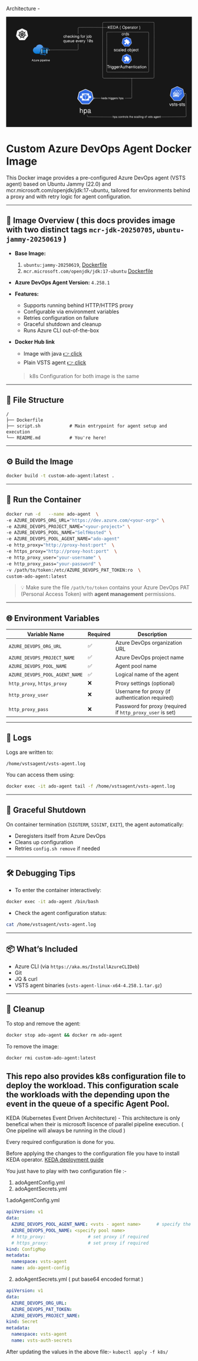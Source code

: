 Architecture - 

![alt text](image.png)

# Custom Azure DevOps Agent Docker Image

This Docker image provides a pre-configured Azure DevOps agent (VSTS agent) based on Ubuntu Jammy (22.0) and mcr.microsoft.com/openjdk/jdk:17-ubuntu, tailored for environments behind a proxy and with retry logic for agent configuration.

---

## 🐳 Image Overview ( this docs provides image with two distinct tags `mcr-jdk-20250705`, `ubuntu-jammy-20250619` )

- **Base Image:** 
    1. `ubuntu:jammy-20250619`, [Dockerfile](./Dockerfile)
    2. `mcr.microsoft.com/openjdk/jdk:17-ubuntu` [Dockerfile](./files/Dockerfile)
- **Azure DevOps Agent Version:** `4.258.1`
- **Features:**
  - Supports running behind HTTP/HTTPS proxy
  - Configurable via environment variables
  - Retries configuration on failure
  - Graceful shutdown and cleanup
  - Runs Azure CLI out-of-the-box

- **Docker Hub link**
    - Image with java [👉 click ](https://hub.docker.com/repository/docker/spidocker4/vstsagent/tags/mcr-jdk-20250705/sha256-c0cbf29d5085a64e14b7b3b5d739f6e8ab06ecd697973d3c2dc2ac196452deeb)
    - Plain VSTS agent  [👉 click ](https://hub.docker.com/repository/docker/spidocker4/vstsagent/tags/ubuntu-jammy-20250619/sha256-949c8b66f7eecba44ec0f64a18493fdb56ebefd4c4d1b107258232d32804aae5)


    > k8s Configuration for both image is the same
---

## 📁 File Structure

```
/
├── Dockerfile
├── script.sh           # Main entrypoint for agent setup and execution
└── README.md           # You're here!
```

---

## ⚙️ Build the Image

```bash
docker build -t custom-ado-agent:latest .
```

---

## 🚀 Run the Container

```bash
docker run -d   --name ado-agent  \ 
-e AZURE_DEVOPS_ORG_URL="https://dev.azure.com/<your-org>" \  
-e AZURE_DEVOPS_PROJECT_NAME="<your-project>" \
-e AZURE_DEVOPS_POOL_NAME="SelfHosted" \
-e AZURE_DEVOPS_POOL_AGENT_NAME="ado-agent" 
-e http_proxy="http://proxy-host:port"  \
-e https_proxy="http://proxy-host:port"  \
-e http_proxy_user="your-username" \
-e http_proxy_pass="your-password" \
-v /path/to/token:/etc/AZURE_DEVOPS_PAT_TOKEN:ro  \
custom-ado-agent:latest
```

> 💡 Make sure the file `/path/to/token` contains your Azure DevOps PAT (Personal Access Token) with **agent management** permissions.

---

## 🌐 Environment Variables

| Variable Name                | Required | Description                                      |
|-----------------------------|----------|--------------------------------------------------|
| `AZURE_DEVOPS_ORG_URL`      | ✅       | Azure DevOps organization URL                    |
| `AZURE_DEVOPS_PROJECT_NAME` | ✅       | Azure DevOps project name                        |
| `AZURE_DEVOPS_POOL_NAME`    | ✅       | Agent pool name                                  |
| `AZURE_DEVOPS_POOL_AGENT_NAME` | ✅    | Logical name of the agent                        |
| `http_proxy`, `https_proxy` | ❌       | Proxy settings (optional)                        |
| `http_proxy_user`           | ❌       | Username for proxy (if authentication required)  |
| `http_proxy_pass`           | ❌       | Password for proxy (required if `http_proxy_user` is set) |

---

## 📄 Logs

Logs are written to:

```
/home/vstsagent/vsts-agent.log
```

You can access them using:

```bash
docker exec -it ado-agent tail -f /home/vstsagent/vsts-agent.log
```

---

## 🔄 Graceful Shutdown

On container termination (`SIGTERM`, `SIGINT`, `EXIT`), the agent automatically:

- Deregisters itself from Azure DevOps
- Cleans up configuration
- Retries `config.sh remove` if needed

---

## 🛠 Debugging Tips

- To enter the container interactively:

```bash
docker exec -it ado-agent /bin/bash
```

- Check the agent configuration status:

```bash
cat /home/vstsagent/vsts-agent.log
```

---

## 📦 What’s Included

- Azure CLI (via `https://aka.ms/InstallAzureCLIDeb`)
- Git
- JQ & curl
- VSTS agent binaries (`vsts-agent-linux-x64-4.258.1.tar.gz`)

---

## 🧼 Cleanup

To stop and remove the agent:

```bash
docker stop ado-agent && docker rm ado-agent
```

To remove the image:

```bash
docker rmi custom-ado-agent:latest
```


## This repo also provides k8s configuration file to deploy the workload. This configuration scale the workloads with the depending upon the event in the queue of a specific Agent Pool.

KEDA (Kubernetes Event Driven Architecture) - This architecture is only benefical when their is microsoft liscence of parallel pipeline execution. ( One pipeline will always be running in the cloud )

Every required configuration is done for you.

Before applying the changes to the configuration file you have to install KEDA operator. [KEDA deployment guide](https://keda.sh/docs/2.17/deploy/)

You just have to play with two configuration file :-
1. adoAgentConfig.yml
2. adoAgentSecrets.yml

1.adoAgentConfig.yml
```yaml
apiVersion: v1
data:
  AZURE_DEVOPS_POOL_AGENT_NAME: <vsts - agent name>      # specify the agent name it will generate a unique name
  AZURE_DEVOPS_POOL_NAME: <specify pool name>
  # http_proxy:                # set proxy if required
  # https_proxy:               # set proxy if required
kind: ConfigMap
metadata:
  namespace: vsts-agent
  name: ado-agent-config

```
2. adoAgentSecrets.yml ( put  base64 encoded format )
``` yaml
apiVersion: v1
data:
  AZURE_DEVOPS_ORG_URL: 
  AZURE_DEVOPS_PAT_TOKEN: 
  AZURE_DEVOPS_PROJECT_NAME: 
kind: Secret
metadata:
  namespace: vsts-agent
  name: vsts-auth-secrets

```

After updating the values in the above file:-
`kubectl apply -f k8s/`
